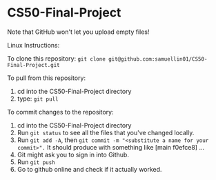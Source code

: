 # CS50-Final-Project

Note that GitHub won't let you upload empty files! 

Linux Instructions:

To clone this repository:
`git clone git@github.com:samuellin01/CS50-Final-Project.git`

To pull from this repository:
1) cd into the CS50-Final-Project directory
2) type: `git pull`

To commit changes to the repository:
1) cd into the CS50-Final-Project directory
2) Run `git status` to see all the files that you've changed locally.
3) Run `git add -A`, then `git commit -m "<substitute a name for your commit>".` It should produce with something like [main f0efce8] ...
4) Git might ask you to sign in into Github.
5) Run `git push`
6) Go to github online and check if it actually worked.

